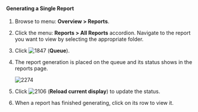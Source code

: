 #### Generating a Single Report

1.  Browse to menu: **Overview > Reports**.

2.  Click the menu: **Reports > All Reports** accordion. Navigate to the
    report you want to view by selecting the appropriate folder.

3.  Click ![1847](../images/1847.png) (**Queue**).

4.  The report generation is placed on the queue and its status shows in
    the reports page.

    ![2274](../images/2274.png)

5.  Click ![2106](../images/2106.png) (**Reload current display**) to
    update the status.

6.  When a report has finished generating, click on its row to view it.
